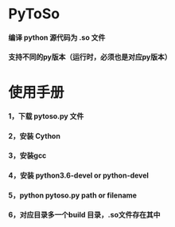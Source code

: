 # PyToSo
####   编译 python 源代码为 .so 文件
####   支持不同的py版本（运行时，必须也是对应py版本）
 

# 使用手册
####  1，下载 pytoso.py 文件
####  2，安装 Cython
####  3，安装gcc
####  4，安装 python3.6-devel or python-devel  
####  5，python pytoso.py path or filename
####  6，对应目录多一个build 目录，.so文件存在其中
